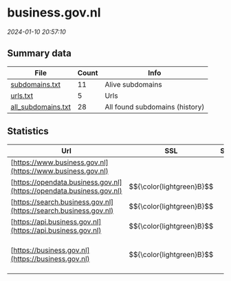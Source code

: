 # business.gov.nl
*2024-01-10 20:57:10*
## Summary data


| File       | Count | Info |
|------------|-------|------|
|[subdomains.txt](/data/business.gov.nl/subdomains.txt)|11|Alive subdomains|
|[urls.txt](/data/business.gov.nl/urls.txt)|5|Urls|
|[all_subdomains.txt](/data/business.gov.nl/all_subdomains.txt)|28|All found subdomains (history)|


## Statistics


| Url | SSL | Server | Cookie | HSTS | CSP | XFO | XXP | RP | Tech |Title |
|------------|-------|------|------|------|------|------|------|------|------|------|
|[https://www.business.gov.nl](https://www.business.gov.nl)| || | | | | | :white_check_mark: |||
|[https://opendata.business.gov.nl](https://opendata.business.gov.nl)| $${\color{lightgreen}B}$$ || |:white_check_mark: | | :white_check_mark: | | :white_check_mark: |HSTS||
|[https://search.business.gov.nl](https://search.business.gov.nl)| $${\color{lightgreen}B}$$ || |:white_check_mark: | | :white_check_mark: | | :white_check_mark: |HSTS||
|[https://api.business.gov.nl](https://api.business.gov.nl)| $${\color{lightgreen}B}$$ || |:white_check_mark: | | :white_check_mark: | | :white_check_mark: |HSTS||
|[https://business.gov.nl](https://business.gov.nl)| $${\color{lightgreen}B}$$ || |:white_check_mark: | | :white_check_mark: | :white_check_mark: | :white_check_mark: |Bloomreach Google Tag Manager HSTS React|Business.gov.nl...|